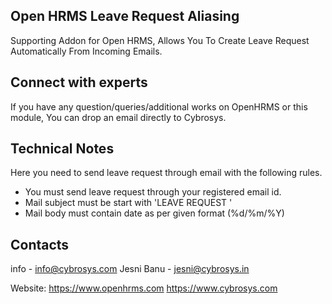 Open HRMS Leave Request Aliasing
--------------------------------
Supporting Addon for Open HRMS, Allows You To Create Leave Request Automatically From Incoming Emails.

Connect with experts
--------------------

If you have any question/queries/additional works on OpenHRMS or this module, You can drop an email directly to Cybrosys.

Technical Notes
---------------

Here you need to send leave request through email with the following rules.
* You must send leave request through your registered email id.
* Mail subject must be start with 'LEAVE REQUEST '
* Mail body must contain date as per given format (%d/%m/%Y)

Contacts
--------
info - info@cybrosys.com
Jesni Banu - jesni@cybrosys.in

Website:
https://www.openhrms.com
https://www.cybrosys.com
